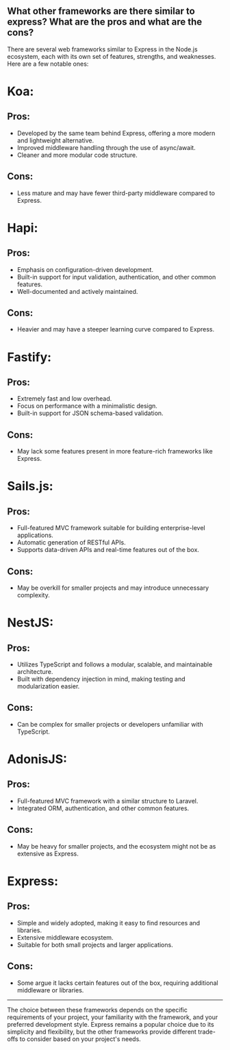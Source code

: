 ## What other frameworks are there similar to express? What are the pros and what are the cons?

There are several web frameworks similar to Express in the Node.js ecosystem,
each with its own set of features, strengths, and weaknesses.
Here are a few notable ones:

# Koa:

## Pros:

- Developed by the same team behind Express, offering a more modern and lightweight alternative.
- Improved middleware handling through the use of async/await.
- Cleaner and more modular code structure.

## Cons:

- Less mature and may have fewer third-party middleware compared to Express.

# Hapi:

## Pros:

- Emphasis on configuration-driven development.
- Built-in support for input validation, authentication, and other common features.
- Well-documented and actively maintained.

## Cons:

- Heavier and may have a steeper learning curve compared to Express.

# Fastify:

## Pros:

- Extremely fast and low overhead.
- Focus on performance with a minimalistic design.
- Built-in support for JSON schema-based validation.

## Cons:

- May lack some features present in more feature-rich frameworks like Express.

# Sails.js:

## Pros:

- Full-featured MVC framework suitable for building enterprise-level applications.
- Automatic generation of RESTful APIs.
- Supports data-driven APIs and real-time features out of the box.

## Cons:

- May be overkill for smaller projects and may introduce unnecessary complexity.

# NestJS:

## Pros:

- Utilizes TypeScript and follows a modular, scalable, and maintainable architecture.
- Built with dependency injection in mind, making testing and modularization easier.

## Cons:

- Can be complex for smaller projects or developers unfamiliar with TypeScript.

# AdonisJS:

## Pros:

- Full-featured MVC framework with a similar structure to Laravel.
- Integrated ORM, authentication, and other common features.

## Cons:

- May be heavy for smaller projects, and the ecosystem might not be as extensive as Express.

# Express:

## Pros:

- Simple and widely adopted, making it easy to find resources and libraries.
- Extensive middleware ecosystem.
- Suitable for both small projects and larger applications.

## Cons:

- Some argue it lacks certain features out of the box, requiring additional middleware or libraries.

---

The choice between these frameworks depends on the specific requirements of your project, your familiarity with the framework, and your preferred development style. Express remains a popular choice due to its simplicity and flexibility, but the other frameworks provide different trade-offs to consider based on your project's needs.
